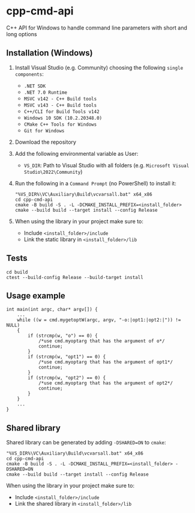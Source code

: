 # cpp-cmd-api
C++ API for Windows to handle command line parameters with short and long options

## Installation (Windows)
1. Install Visual Studio (e.g. Community) choosing the following `single components`:
    - `.NET SDK`
    - `.NET 7.0 Runtime`
    - `MSVC v142 - C++ Build tools`
    - `MSVC v143 - C++ Build tools`
    - `C++/CLI for Build Tools v142`
    - `Windows 10 SDK (10.2.20348.0)`
    - `CMake C++ Tools for Windows`
    - `Git for Windows`

2. Download the repository

3. Add the following environmental variable as User:
    - `VS_DIR`: Path to Visual Studio with all folders (e.g. `Microsoft Visual Studio\2022\Community`)

4. Run the following in a `Command Prompt` (no PowerShell) to install it:
    ```
    "%VS_DIR%\VC\Auxiliary\Build\vcvarsall.bat" x64_x86
    cd cpp-cmd-api
    cmake -B build -S . -L -DCMAKE_INSTALL_PREFIX=<install_folder>
    cmake --build build --target install --config Release
    ```
5. When using the library in your project make sure to:
    - Include `<install_folder>/include`
    - Link the static library in `<install_folder>/lib`

## Tests
```
cd build
ctest --build-config Release --build-target install
```

## Usage example
```
int main(int argc, char* argv[]) {
    ...
    while ((w = cmd.mygetoptW(argc, argv, "-o:|opt1:|opt2:|")) != NULL)
    {
        if (strcmp(w, "o") == 0) {
			/*use cmd.myoptarg that has the argument of o*/
			continue;
		}
        if (strcmp(w, "opt1") == 0) {
            /*use cmd.myoptarg that has the argument of opt1*/
            continue;
        }
        if (strcmp(w, "opt2") == 0) {
            /*use cmd.myoptarg that has the argument of opt2*/
            continue;
        }
    }
    ...
}
```

## Shared library
Shared library can be generated by adding `-DSHARED=ON` to `cmake`:
```
"%VS_DIR%\VC\Auxiliary\Build\vcvarsall.bat" x64_x86
cd cpp-cmd-api
cmake -B build -S . -L -DCMAKE_INSTALL_PREFIX=<install_folder> -DSHARED=ON
cmake --build build --target install --config Release
```
When using the library in your project make sure to:
- Include `<install_folder>/include`
- Link the shared library in `<install_folder>/lib`